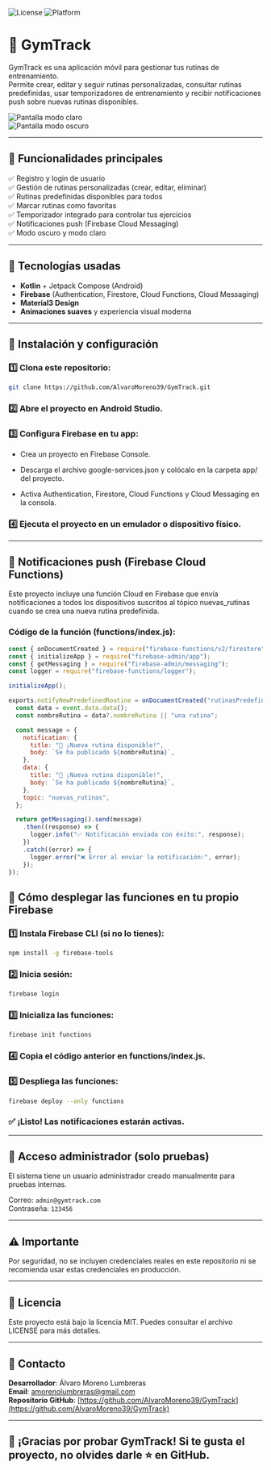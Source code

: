 ![License](https://img.shields.io/badge/license-MIT-blue.svg)
![Platform](https://img.shields.io/badge/platform-Android-green.svg)

# 💪 GymTrack

GymTrack es una aplicación móvil para gestionar tus rutinas de entrenamiento.  
Permite crear, editar y seguir rutinas personalizadas, consultar rutinas predefinidas, usar temporizadores de entrenamiento y recibir notificaciones push sobre nuevas rutinas disponibles.

![Pantalla modo claro](screenshots/light_mode.png)  
![Pantalla modo oscuro](screenshots/dark_mode.png)

---

## 🚀 Funcionalidades principales

✅ Registro y login de usuario  
✅ Gestión de rutinas personalizadas (crear, editar, eliminar)  
✅ Rutinas predefinidas disponibles para todos  
✅ Marcar rutinas como favoritas  
✅ Temporizador integrado para controlar tus ejercicios  
✅ Notificaciones push (Firebase Cloud Messaging)  
✅ Modo oscuro y modo claro

---

## 📲 Tecnologías usadas

- **Kotlin** + Jetpack Compose (Android)  
- **Firebase** (Authentication, Firestore, Cloud Functions, Cloud Messaging)  
- **Material3 Design**  
- **Animaciones suaves** y experiencia visual moderna

---

## 🔧 Instalación y configuración

### 1️⃣ Clona este repositorio:
```bash
git clone https://github.com/AlvaroMoreno39/GymTrack.git
```

### 2️⃣ Abre el proyecto en Android Studio.
### 3️⃣ Configura Firebase en tu app:
- Crea un proyecto en Firebase Console.

- Descarga el archivo google-services.json y colócalo en la carpeta app/ del proyecto.

- Activa Authentication, Firestore, Cloud Functions y Cloud Messaging en la consola.

### 4️⃣ Ejecuta el proyecto en un emulador o dispositivo físico.

---

## 🔔 Notificaciones push (Firebase Cloud Functions)
Este proyecto incluye una función Cloud en Firebase que envía notificaciones a todos los dispositivos suscritos al tópico nuevas_rutinas cuando se crea una nueva rutina predefinida.

### Código de la función (functions/index.js):
```javascript
const { onDocumentCreated } = require("firebase-functions/v2/firestore");
const { initializeApp } = require("firebase-admin/app");
const { getMessaging } = require("firebase-admin/messaging");
const logger = require("firebase-functions/logger");

initializeApp();

exports.notifyNewPredefinedRoutine = onDocumentCreated("rutinasPredefinidas/{docId}", (event) => {
  const data = event.data.data();
  const nombreRutina = data?.nombreRutina || "una rutina";

  const message = {
    notification: {
      title: "💪 ¡Nueva rutina disponible!",
      body: `Se ha publicado ${nombreRutina}`,
    },
    data: {
      title: "💪 ¡Nueva rutina disponible!",
      body: `Se ha publicado ${nombreRutina}`,
    },
    topic: "nuevas_rutinas",
  };

  return getMessaging().send(message)
    .then((response) => {
      logger.info("✅ Notificación enviada con éxito:", response);
    })
    .catch((error) => {
      logger.error("❌ Error al enviar la notificación:", error);
    });
});
```

## 🔧 Cómo desplegar las funciones en tu propio Firebase

### 1️⃣ Instala Firebase CLI (si no lo tienes):
```bash
npm install -g firebase-tools
```

### 2️⃣ Inicia sesión:
```bash
firebase login
```

### 3️⃣ Inicializa las funciones:
```bash
firebase init functions
```

### 4️⃣ Copia el código anterior en functions/index.js.

### 5️⃣ Despliega las funciones:
```bash
firebase deploy --only functions
```

### ✅ ¡Listo! Las notificaciones estarán activas.

---

## 👤 Acceso administrador (solo pruebas)
El sistema tiene un usuario administrador creado manualmente para pruebas internas.

Correo: `admin@gymtrack.com`  
Contraseña: `123456`

---

## ⚠ Importante

Por seguridad, no se incluyen credenciales reales en este repositorio ni se recomienda usar estas credenciales en producción.

---

## 📄 Licencia
Este proyecto está bajo la licencia MIT.
Puedes consultar el archivo LICENSE para más detalles.

---

## 🙌 Contacto
**Desarrollador**: Álvaro Moreno Lumbreras  
**Email**: [amorenolumbreras@gmail.com](mailto:amorenolumbreras@gmail.com)  
**Repositorio GitHub**: [https://github.com/AlvaroMoreno39/GymTrack](https://github.com/AlvaroMoreno39/GymTrack)

---

## 🌟 ¡Gracias por probar GymTrack! Si te gusta el proyecto, no olvides darle ⭐ en GitHub.

